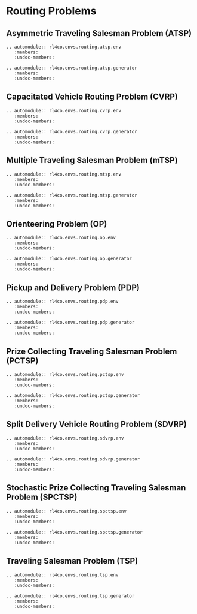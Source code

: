 # Routing Problems

## Asymmetric Traveling Salesman Problem (ATSP)

```{eval-rst}
.. automodule:: rl4co.envs.routing.atsp.env
   :members:
   :undoc-members:
```

```{eval-rst}
.. automodule:: rl4co.envs.routing.atsp.generator
   :members:
   :undoc-members:
```

## Capacitated Vehicle Routing Problem (CVRP)

```{eval-rst}
.. automodule:: rl4co.envs.routing.cvrp.env
   :members:
   :undoc-members:
```

```{eval-rst}
.. automodule:: rl4co.envs.routing.cvrp.generator
   :members:
   :undoc-members:
```

## Multiple Traveling Salesman Problem (mTSP)

```{eval-rst}
.. automodule:: rl4co.envs.routing.mtsp.env
   :members:
   :undoc-members:
```

```{eval-rst}
.. automodule:: rl4co.envs.routing.mtsp.generator
   :members:
   :undoc-members:
```


## Orienteering Problem (OP)

```{eval-rst}
.. automodule:: rl4co.envs.routing.op.env
   :members:
   :undoc-members:
```

```{eval-rst}
.. automodule:: rl4co.envs.routing.op.generator
   :members:
   :undoc-members:
```

## Pickup and Delivery Problem (PDP)

```{eval-rst}
.. automodule:: rl4co.envs.routing.pdp.env
   :members:
   :undoc-members:
```

```{eval-rst}
.. automodule:: rl4co.envs.routing.pdp.generator
   :members:
   :undoc-members:
```

## Prize Collecting Traveling Salesman Problem (PCTSP)

```{eval-rst}
.. automodule:: rl4co.envs.routing.pctsp.env
   :members:
   :undoc-members:
```

```{eval-rst}
.. automodule:: rl4co.envs.routing.pctsp.generator
   :members:
   :undoc-members:
```

## Split Delivery Vehicle Routing Problem (SDVRP)

```{eval-rst}
.. automodule:: rl4co.envs.routing.sdvrp.env
   :members:
   :undoc-members:
```

```{eval-rst}
.. automodule:: rl4co.envs.routing.sdvrp.generator
   :members:
   :undoc-members:
```

## Stochastic Prize Collecting Traveling Salesman Problem (SPCTSP)

```{eval-rst}
.. automodule:: rl4co.envs.routing.spctsp.env
   :members:
   :undoc-members:
```

```{eval-rst}
.. automodule:: rl4co.envs.routing.spctsp.generator
   :members:
   :undoc-members:
```

## Traveling Salesman Problem (TSP)

```{eval-rst}
.. automodule:: rl4co.envs.routing.tsp.env
   :members:
   :undoc-members:
```

```{eval-rst}
.. automodule:: rl4co.envs.routing.tsp.generator
   :members:
   :undoc-members:
```
